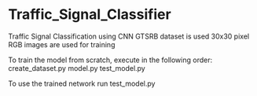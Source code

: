 # Traffic_Signal_Classifier
Traffic Signal Classification using CNN
GTSRB dataset is used
30x30 pixel RGB images are used for training

To train the model from scratch, execute in the following order:
create_dataset.py model.py test_model.py

To use the trained network run test_model.py
